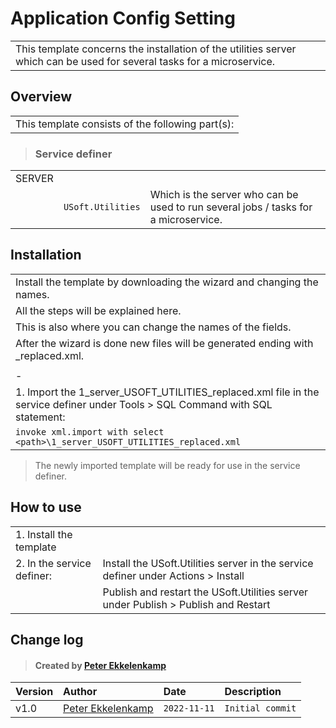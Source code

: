 # Application Config Setting
||
|-|
|This template concerns the installation of the utilities server which can be used for several tasks for a microservice.|
## Overview
||
|-|
|This template consists of the following part(s):|
> ### Service definer
||||
|-|-|-|
|SERVER|||
||`USoft.Utilities`|Which is the server who can be used to run several jobs / tasks for a microservice.|
## Installation
||
|-|
|Install the template by downloading the wizard and changing the names.|
|All the steps will be explained here.|
|This is also where you can change the names of the fields.|
|After the wizard is done new files will be generated ending with _replaced.xml.|
||
|-|
|1. Import the 1_server_USOFT_UTILITIES_replaced.xml file in the service definer under Tools > SQL Command with SQL statement:|
|`invoke xml.import with select <path>\1_server_USOFT_UTILITIES_replaced.xml`|

> The newly imported template will be ready for use in the service definer.
## How to use
|||
|-|-|
|1. Install the template||
|2. In the service definer:|Install the USoft.Utilities server in the service definer under Actions > Install|
||Publish and restart the USoft.Utilities server under Publish > Publish and Restart|
## Change log
> #### Created by [Peter Ekkelenkamp](mailto:peter.ekkelenkamp@usoft.com)
|Version|Author|Date|Description|
|:---|:---|:---|:---|
|v1.0|[Peter Ekkelenkamp](mailto:peter.ekkelenkamp@usoft.com) |`2022-11-11`|`Initial commit`|